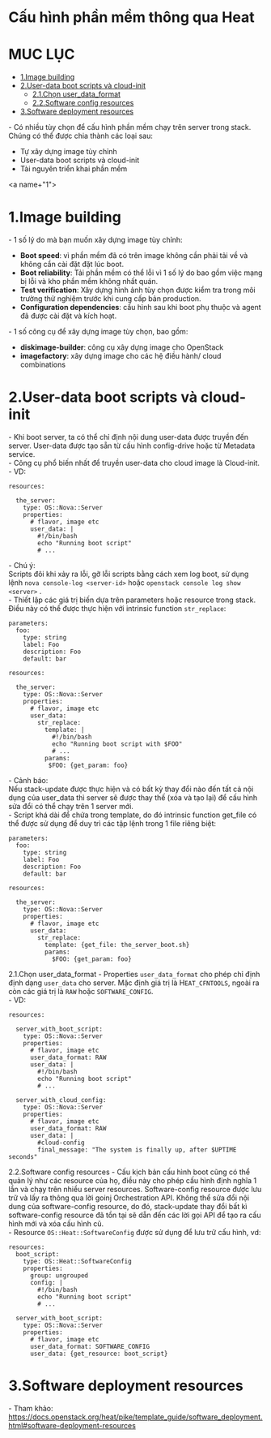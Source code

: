 # Cấu hình phần mềm thông qua Heat

# MUC LỤC
- [1.Image building](#1)
- [2.User-data boot scripts và cloud-init](#2)
  - [2.1.Chọn user_data_format](#2.1)
  - [2.2.Software config resources](#2.2)
- [3.Software deployment resources](#3)


\- Có nhiều tùy chọn để cấu hình phần mềm chạy trên server trong stack. Chúng có thể được chia thành các loại sau:  
- Tự xây dựng image tùy chỉnh
- User-data boot scripts và cloud-init
- Tài nguyên triển khai phần mềm

<a name+"1"></a>
# 1.Image building
\- 1 số lý do mà bạn muốn xây dựng image tùy chỉnh:
- **Boot speed**: vì phần mềm đã có trên image không cần phải tải về và không cần cài đặt đặt lúc boot.
- **Boot reliability**: Tải phần mềm có thể lỗi vì 1 số lý do bao gồm việc mạng bị lỗi và kho phần mềm không nhất quán.
- **Test verification**: Xây dựng hình ảnh tùy chọn được kiểm tra trong môi trường thử nghiệm trước khi cung cấp bản production.
- **Configuration dependencies**: cấu hình sau khi boot phụ thuộc và agent đã được cài đặt và kích hoạt.

\- 1 số công cụ để xây dựng image tùy chọn, bao gồm:
- **diskimage-builder**: công cụ xây dựng image cho OpenStack
- **imagefactory**: xây dựng image cho các hệ điều hành/ cloud combinations

<a name="2"></a>
# 2.User-data boot scripts và cloud-init
\- Khi boot server, ta có thể chỉ định nội dung user-data được truyền đến server. User-data được tạo sẵn từ cấu hình config-drive hoặc từ Metadata service.  
\- Công cụ phổ biến nhất để truyền user-data cho cloud image là Cloud-init.  
\- VD:  
```
resources:

  the_server:
    type: OS::Nova::Server
    properties:
      # flavor, image etc
      user_data: |
        #!/bin/bash
        echo "Running boot script"
        # ...
```

\- Chú ý:  
Scripts đôi khi xảy ra lỗi, gỡ lỗi scripts bằng cách xem log boot, sử dụng lệnh `nova console-log <server-id>` hoặc `openstack console log show <server>` .  
\- Thiết lập các giá trị biến dựa trên parameters hoặc resource trong stack. Điều này có thể được thực hiện với intrinsic function `str_replace`:  
```
parameters:
  foo:
    type: string
    label: Foo
    description: Foo
    default: bar

resources:

  the_server:
    type: OS::Nova::Server
    properties:
      # flavor, image etc
      user_data:
        str_replace:
          template: |
            #!/bin/bash
            echo "Running boot script with $FOO"
            # ...
          params:
           $FOO: {get_param: foo}
```

\- Cảnh báo:  
Nếu stack-update được thực hiện và có bất kỳ thay đổi nào đến tất cả nội dụng của user_data thì server sẽ được thay thế (xóa và tạo lại) để cấu hình sửa đổi có thể chạy trên 1 server mới.  
\- Script khá dài để chứa trong template, do đó  intrinsic function get_file có thể được sử dụng để duy trì các tập lệnh trong 1 file riêng biệt:  
```
parameters:
  foo:
    type: string
    label: Foo
    description: Foo
    default: bar

resources:

  the_server:
    type: OS::Nova::Server
    properties:
      # flavor, image etc
      user_data:
        str_replace:
          template: {get_file: the_server_boot.sh}
          params:
            $FOO: {get_param: foo}
```

<a name="2.1"></a>
2.1.Chọn user_data_format
\- Properties `user_data_format` cho phép chỉ định định dạng `user_data` cho server. Mặc định giá trị là H`EAT_CFNTOOLS`, ngoài ra còn các giá trị là `RAW` hoặc `SOFTWARE_CONFIG`.  
\- VD:  
```
resources:

  server_with_boot_script:
    type: OS::Nova::Server
    properties:
      # flavor, image etc
      user_data_format: RAW
      user_data: |
        #!/bin/bash
        echo "Running boot script"
        # ...

  server_with_cloud_config:
    type: OS::Nova::Server
    properties:
      # flavor, image etc
      user_data_format: RAW
      user_data: |
        #cloud-config
        final_message: "The system is finally up, after $UPTIME seconds"
```

<a name="2.2"></a>
2.2.Software config resources
\- Cấu kịch bản cấu hình boot cũng có thể quản lý như các resource của họ, điều này cho phép cấu hình định nghĩa 1 lần và chạy trên nhiều server resources. Software-config resource được lưu trữ và lấy ra thông qua lời goinj Orchestration API. Không thể sửa đổi nội dung của software-config resource, do đó, stack-update thay đổi bất kì software-config resource đã tồn tại sẽ dẫn đến các lời gọi API để tạo ra cấu hình mới và xóa cấu hình cũ.  
\- Resource `OS::Heat::SoftwareConfig` được sử dụng để lưu trữ cấu hình, vd:  
```
resources:
  boot_script:
    type: OS::Heat::SoftwareConfig
    properties:
      group: ungrouped
      config: |
        #!/bin/bash
        echo "Running boot script"
        # ...

  server_with_boot_script:
    type: OS::Nova::Server
    properties:
      # flavor, image etc
      user_data_format: SOFTWARE_CONFIG
      user_data: {get_resource: boot_script}
```

<a name="3"></a>
# 3.Software deployment resources
\- Tham khảo:
https://docs.openstack.org/heat/pike/template_guide/software_deployment.html#software-deployment-resources  


